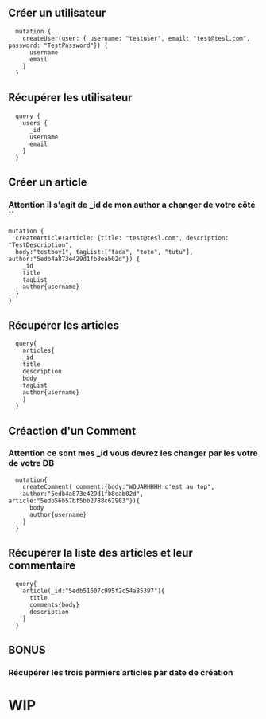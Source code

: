 ## Créer un utilisateur
```
  mutation {
    createUser(user: { username: "testuser", email: "test@tesl.com", password: "TestPassword"}) {
      username
      email
    }
  }
```

## Récupérer les utilisateur
```
  query {
    users {
      _id
      username
      email
    }
  }
```
## Créer un article 
### Attention il s'agit de _id de mon author a changer de votre côté ``
  ```
  mutation {
    createArticle(article: {title: "test@tesl.com", description: "TestDescription", 
    body:"testboy1", tagList:["tada", "toto", "tutu"], author:"5edb4a873e429d1fb8eab02d"}) {
      _id
      title
      tagList
      author{username}
    }
  }
```


## Récupérer les articles
```
  query{
    articles{
    _id
    title
    description
    body
    tagList
    author{username}
    }
  }
```


## Créaction d'un Comment
### Attention ce sont mes _id vous devrez les changer par les votre de votre DB
```
  mutation{
    createComment( comment:{body:"WOUAHHHHH c'est au top",
    author:"5edb4a873e429d1fb8eab02d", article:"5edb56b57bf5bb2788c62963"}){
      body
      author{username}
    }
  }
```
## Récupérer la liste des articles et leur commentaire
```
  query{
    article(_id:"5edb51607c995f2c54a85397"){
      title
      comments{body}
      description  	
    }
  }
```
## BONUS
### Récupérer les trois permiers articles par date de création 
# WIP

